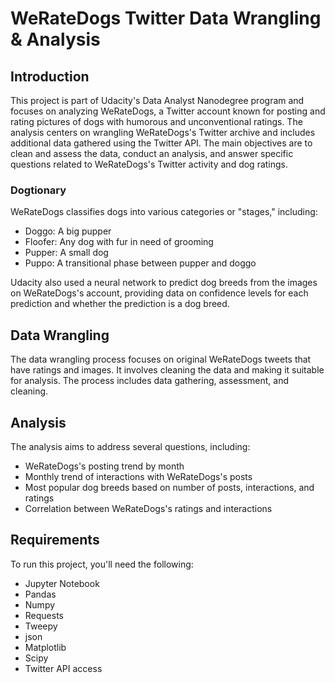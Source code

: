 # WeRateDogs Twitter Data Wrangling & Analysis

## Introduction

This project is part of Udacity's Data Analyst Nanodegree program and focuses on analyzing WeRateDogs, a Twitter account known for posting and rating pictures of dogs with humorous and unconventional ratings. The analysis centers on wrangling WeRateDogs's Twitter archive and includes additional data gathered using the Twitter API. The main objectives are to clean and assess the data, conduct an analysis, and answer specific questions related to WeRateDogs's Twitter activity and dog ratings.

### Dogtionary

WeRateDogs classifies dogs into various categories or "stages," including:
- Doggo: A big pupper
- Floofer: Any dog with fur in need of grooming
- Pupper: A small dog
- Puppo: A transitional phase between pupper and doggo

Udacity also used a neural network to predict dog breeds from the images on WeRateDogs's account, providing data on confidence levels for each prediction and whether the prediction is a dog breed.

## Data Wrangling

The data wrangling process focuses on original WeRateDogs tweets that have ratings and images. It involves cleaning the data and making it suitable for analysis. The process includes data gathering, assessment, and cleaning.

## Analysis

The analysis aims to address several questions, including:
- WeRateDogs's posting trend by month
- Monthly trend of interactions with WeRateDogs's posts
- Most popular dog breeds based on number of posts, interactions, and ratings
- Correlation between WeRateDogs's ratings and interactions

## Requirements

To run this project, you'll need the following:
- Jupyter Notebook
- Pandas
- Numpy
- Requests
- Tweepy
- json
- Matplotlib
- Scipy
- Twitter API access
